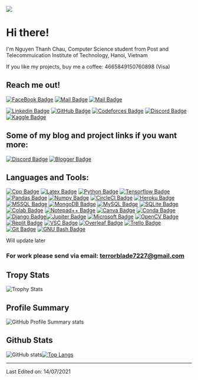 <!-- <img src="https://user-images.githubusercontent.com/1303154/88677602-1635ba80-d120-11ea-84d8-d263ba5fc3c0.gif" width="28px" alt="hi"> -->

<img src="https://codeforces.com/predownloaded/b8/12/b812e5325fbb8245a0fabf3214b1e185d55b1bf4.png">

# Hi there!

I'm Nguyen Thanh Chau, Computer Science student from Post and Telecommuication Institute of Technology, Hanoi, Vietnam

If you like my projects, buy me a coffee: 4665849150760898 (Visa)

## Reach me out!

[![FaceBook Badge](https://img.shields.io/badge/-terrorblade72-0e76a8?style=flat&labelColor=0e76a8&logo=facebook&logoColor=white)](https://www.facebook.com/terrorblade72/) [![Mail Badge](https://img.shields.io/badge/-@thanhchauns2-e84393?style=flat&labelColor=e84393&logo=instagram&logoColor=white)](https://www.instagram.com/thanhchauns2/) [![Mail Badge](https://img.shields.io/badge/-terrorblade72-c0392b?style=flat&labelColor=c0392b&logo=gmail&logoColor=white)](mailto:terrorblade7227@gmail.com)

[![Linkedin Badge](https://img.shields.io/badge/LinkedIn-0077B5?style=for-the-badge&logo=linkedin&logoColor=white)](https://www.linkedin.com/in/chau-nguyen-thanh-b87224206) [![GitHub Badge](https://img.shields.io/badge/GitHub-100000?style=for-the-badge&logo=github&logoColor=white)](https://github.com/thanhchauns2) [![Codeforces Badge](https://camo.githubusercontent.com/192b05ae3de2f0d8d73c7b32767d36a88a4706a5eed3b3e139b6aa49da16731e/68747470733a2f2f696d672e736869656c64732e696f2f62616467652f436f6465666f726365732d3434356639643f7374796c653d666f722d7468652d6261646765266c6f676f3d436f6465666f72636573266c6f676f436f6c6f723d7768697465)](https://codeforces.com/profile/thanhchauns2) [![Discord Badge](https://img.shields.io/badge/Discord-5865F2?style=for-the-badge&logo=discord&logoColor=white)](https://discordapp.com/users/736425067105353858) [![Kaggle Badge](https://img.shields.io/badge/Kaggle-20BEFF?style=for-the-badge&logo=Kaggle&logoColor=white)](https://www.kaggle.com/chaunguyenthanh) 

## Some of my blog and project links if you want more:

[![Discord Badge](https://img.shields.io/badge/Discord-5865F2?style=for-the-badge&logo=discord&logoColor=white)](https://discordbotlist.com/bots/nymphosic) [![Blogger Badge](https://img.shields.io/badge/Blogger-FF5722?style=for-the-badge&logo=blogger&logoColor=white)](https://motvaidongcodemoingay.blogspot.com)

## Languages and Tools:

[![Cpp Badge](https://img.shields.io/badge/C%2B%2B-00599C?style=for-the-badge&logo=c%2B%2B&logoColor=white)](https://github.com/thanhchauns2) [![Latex Badge](https://img.shields.io/badge/LaTeX-47A141?style=for-the-badge&logo=LaTeX&logoColor=white)](https://github.com/thanhchauns2) [![Python Badge](https://img.shields.io/badge/Python-FFD43B?style=for-the-badge&logo=python&logoColor=blue)](https://github.com/thanhchauns2) [![Tensorflow Badge](https://img.shields.io/badge/TensorFlow-FF6F00?style=for-the-badge&logo=TensorFlow&logoColor=white)](https://github.com/thanhchauns2) [![Pandas Badge](https://img.shields.io/badge/Pandas-2C2D72?style=for-the-badge&logo=pandas&logoColor=white)](https://github.com/thanhchauns2) [![Numpy Badge](https://img.shields.io/badge/Numpy-777BB4?style=for-the-badge&logo=numpy&logoColor=white)](https://github.com/thanhchauns2) [![CircleCI Badge](https://img.shields.io/badge/circleci-343434?style=for-the-badge&logo=circleci&logoColor=white)](https://github.com/thanhchauns2) [![Heroku Badge](https://img.shields.io/badge/Heroku-430098?style=for-the-badge&logo=heroku&logoColor=white)](https://github.com/thanhchauns2) [![MSSQL Badge](https://img.shields.io/badge/Microsoft%20SQL%20Server-CC2927?style=for-the-badge&logo=microsoft%20sql%20server&logoColor=white)](https://github.com/thanhchauns2) [![MongoDB Badge](https://img.shields.io/badge/MongoDB-4EA94B?style=for-the-badge&logo=mongodb&logoColor=white)](https://github.com/thanhchauns2) [![MySQL Badge](https://img.shields.io/badge/MySQL-005C84?style=for-the-badge&logo=mysql&logoColor=white)](https://github.com/thanhchauns2) [![SQLite Badge](https://img.shields.io/badge/SQLite-07405E?style=for-the-badge&logo=sqlite&logoColor=white)](https://github.com/thanhchauns2) [![Colab Badge](https://img.shields.io/badge/Colab-F9AB00?style=for-the-badge&logo=googlecolab&color=525252)](https://github.com/thanhchauns2) [![Notepad++ Badge](https://img.shields.io/badge/Notepad++-90E59A.svg?style=for-the-badge&logo=notepad%2B%2B&logoColor=black)](https://github.com/thanhchauns2) [![Canva Badge](https://img.shields.io/badge/Canva-%2300C4CC.svg?&style=for-the-badge&logo=Canva&logoColor=white)](https://github.com/thanhchauns2) [![Conda Badge](https://img.shields.io/badge/conda-342B029.svg?&style=for-the-badge&logo=anaconda&logoColor=white)](https://github.com/thanhchauns2) [![Django Badge](https://img.shields.io/badge/Django-092E20?style=for-the-badge&logo=django&logoColor=green)](https://github.com/thanhchauns2)[![Jupiter Badge](https://img.shields.io/badge/Jupyter-F37626.svg?&style=for-the-badge&logo=Jupyter&logoColor=white)](https://github.com/thanhchauns2) [![Microsoft Badge](https://img.shields.io/badge/Microsoft-666666?style=for-the-badge&logo=microsoft&logoColor=white)](https://github.com/thanhchauns2) [![OpenCV Badge](https://img.shields.io/badge/OpenCV-27338e?style=for-the-badge&logo=OpenCV&logoColor=white)](https://github.com/thanhchauns2) [![Replit Badge](https://img.shields.io/badge/replit-667881?style=for-the-badge&logo=replit&logoColor=white)](https://github.com/thanhchauns2) [![VSC Badge](https://img.shields.io/badge/Visual_Studio_Code-0078D4?style=for-the-badge&logo=visual%20studio%20code&logoColor=white)](https://github.com/thanhchauns2) [![Overleaf Badge](https://img.shields.io/badge/Overleaf-47A141?style=for-the-badge&logo=Overleaf&logoColor=white)](https://github.com/thanhchauns2) [![Trello Badge](https://img.shields.io/badge/Trello-0052CC?style=for-the-badge&logo=trello&logoColor=white)](https://github.com/thanhchauns2) [![Git Badge](https://img.shields.io/badge/GIT-E44C30?style=for-the-badge&logo=git&logoColor=white)](https://github.com/thanhchauns2) [![GNU Bash Badge](https://img.shields.io/badge/GNU%20Bash-4EAA25?style=for-the-badge&logo=GNU%20Bash&logoColor=white)](https://github.com/thanhchauns2)

Will update later

### For work please send via email: terrorblade7227@gmail.com

## Tropy Stats

![Trophy Stats](https://github-profile-trophy.vercel.app/?username=thanhchauns2&theme=radical)

## Profile Summary

![GitHub Profile Summary stats](https://github-profile-summary-cards.vercel.app/api/cards/profile-details?username=thanhchauns2&theme=radical&show_icons=true)

## Github Stats

![GitHub stats](https://github-readme-stats.vercel.app/api?username=thanhchauns2&theme=radical&show_icons=true)[![Top Langs](https://github-readme-stats.vercel.app/api/top-langs/?username=thanhchauns2&layout=compact&theme=radical&show_icons=true)](https://github.com/anuraghazra/github-readme-stats)

<!-- - 🔭 I’m currently working as a `contest author`, and a `freelancing developer`.
- 🌱 I’m currently learning `NLP` and `Computer Vision`.
- 👯 I’m looking to collaborate on several projects, mainly python, which is just about everything. DM me if you're interested.
- 💬 Ask me about anything you want, if i have time.
- 😄 Pronouns: First time? -->

<!-- ## 📈 Github Stats

<!-- https://github.com/anuraghazra/github-readme-stats -->
<!-- <details>
  <summary>📊 GitHub Profile Stats</summary>
  <br/>
  <a href="https://github.com/thanhchauns2/github-readme-stats"><img alt="Nguyen Thanh Chau's Github Stats" src="https://github-readme-stats.vercel.app/api?username=thanhchauns2&show_icons=true&count_private=true&hide=" /></a>
</details>

<details> 
  <summary>💻 Most used languages</summary>
  <br/>
  <a href="https://github.com/thanhchauns2/github-readme-stats"><img alt="Nguyen Thanh Chau's Top Languages" src="https://github-readme-stats.vercel.app/api/top-langs/?username=thanhchauns2&langs_count=10&layout=compact#" /></a>
  <br/>
  <b>Note:</b> This chart is only a metric of which languages my public code on GitHub consists of and does not reflect my experience or skill level.
</details> -->

-----
<!-- Credits: [Thanhchauns2](https://github.com/thanhchauns2) -->

Last Edited on: 14/07/2021
